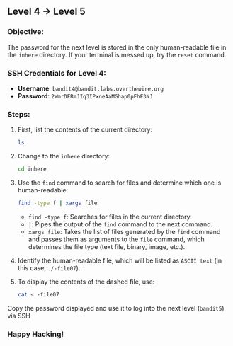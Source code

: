 ## Level 4 → Level 5

### Objective:
The password for the next level is stored in the only human-readable file in the `inhere` directory. If your terminal is messed up, try the `reset` command.

### SSH Credentials for Level 4:
- **Username**: `bandit4@bandit.labs.overthewire.org`
- **Password**: `2WmrDFRmJIq3IPxneAaMGhap0pFhF3NJ`

### Steps:

1. First, list the contents of the current directory:
    ```bash
    ls
    ```

2. Change to the `inhere` directory:
    ```bash
    cd inhere
    ```

3. Use the `find` command to search for files and determine which one is human-readable:
    ```bash
    find -type f | xargs file
    ```
   - `find -type f`: Searches for files in the current directory.
   - `|`: Pipes the output of the `find` command to the next command.
   - `xargs file`: Takes the list of files generated by the `find` command and passes them as arguments to the `file` command, which determines the file type (text file, binary, image, etc.).

4. Identify the human-readable file, which will be listed as `ASCII text` (in this case, `./-file07`).

5. To display the contents of the dashed file, use:
    ```bash
    cat < -file07
    ```

Copy the password displayed and use it to log into the next level (`bandit5`) via SSH

### Happy Hacking!
